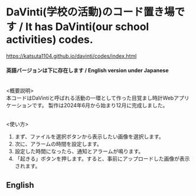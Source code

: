 # DaVinti(学校の活動)のコード置き場です / It has DaVinti(our school activities) codes.
<a>https://katsuta1104.github.io/davinti/codes/index.html</a>
<h4>英語バージョンは下に存在します / English version under Japanese</h4>
<br>
<概要説明><br>
本コードはDaVintiと呼ばれる活動の一環として作った目覚まし時計Webアプリケーションです。
製作は2024年6月から始まり12月に完成しました。<br><br>

<使い方><br>
1. まず、ファイルを選択ボタンから表示したい画像を選択します。
2. 次に、アラームの時間を設定します。
3. 設定した時間になったら、通知とアラームが鳴ります。
4. 「起きる」ボタンを押します。すると、事前にアップロードした画像が表示されます。


## English
